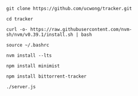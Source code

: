 ```
git clone https://github.com/ucwong/tracker.git
```
```
cd tracker
```

```
curl -o- https://raw.githubusercontent.com/nvm-sh/nvm/v0.39.1/install.sh | bash
```
```
source ~/.bashrc
```
```
nvm install --lts
```
```
npm install minimist
```
```
npm install bittorrent-tracker
```
```
./server.js
```
